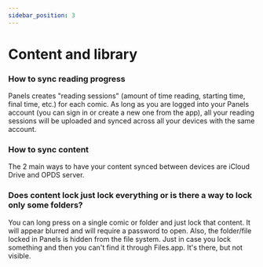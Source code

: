 ```yaml
---
sidebar_position: 3
---
```


# Content and library

### How to sync reading progress

Panels creates "reading sessions" (amount of time reading, starting time, final time, etc.) for each comic. As long as you are logged into your Panels account (you can sign in or create a new one from the app), all your reading sessions will be uploaded and synced across all your devices with the same account.

### How to sync content

The 2 main ways to have your content synced between devices are iCloud Drive and OPDS server. <!-- Add links to guides -->

### Does content lock just lock everything or is there a way to lock only some folders?

You can long press on a single comic or folder and just lock that content. It will appear blurred and will require a password to open. Also, the folder/file locked in Panels is hidden from the file system. Just in case you lock something and then you can't find it through Files.app. It's there, but not visible.
